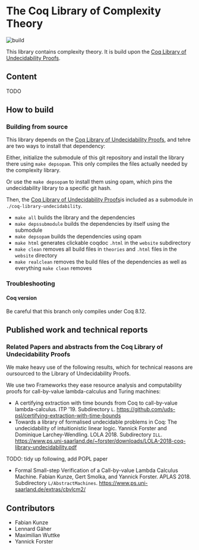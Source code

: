 # The Coq Library of Complexity Theory
![build](https://github.com/uds-psl/coq-library-complexity/workflows/build/badge.svg)

This library contains complexity theory. It is build upon the [Coq Library of Undecidability Proofs](https://github.com/uds-psl/coq-library-undecidability).

## Content

TODO

## How to build




<!---### Install from opam

Install the [A Coq Library of Undecidability Proofs](https://github.com/uds-psl/coq-library-undecidability), then install this.
--->
### Building from source

This library depends on the [Coq Library of Undecidability Proofs](https://github.com/uds-psl/coq-library-undecidability), and tehre are two ways to install that dependency:

Either, initialize the submodule of this git repository and install the library there using `make depsopam`. This only compiles the files actually needed by the complexity library.

Or use the `make depsopam` to install them using opam, which pins the undecidability library to a specific git hash. 


Then, the [Coq Library of Undecidability Proofs](https://github.com/uds-psl/coq-library-undecidability)is included as a submodule in `./coq-library-undecidability`.

- `make all` builds the library and the dependencies
- `make depssubmodule` builds the dependencies by itself using the submodule
- `make depsopam` builds the dependencies using opam
- `make html` generates clickable coqdoc `.html` in the `website` subdirectory
- `make clean` removes all build files in `theories` and `.html` files in the `website` directory
- `make realclean` removes the build files of the dependencies as well as everything `make clean` removes

### Troubleshooting

#### Coq version

Be careful that this branch only compiles under Coq 8.12.

## Published work and technical reports

### Related Papers and abstracts from the Coq Library of Undecidability Proofs

We make heavy use of the following results, which for technical reasons are oursourced to the Library of Undecidability Proofs.

We use two Frameworks they ease resource analysis and computability proofs for call-by-value lambda-calculus and Turing machines:
  + A certifying extraction with time bounds from Coq to call-by-value lambda-calculus. ITP '19. Subdirectory `L`. https://github.com/uds-psl/certifying-extraction-with-time-bounds
  + Towards a library of formalised undecidable problems in Coq: The undecidability of intuitionistic linear logic. Yannick Forster and Dominique Larchey-Wendling. LOLA 2018. Subdirectory `ILL`. https://www.ps.uni-saarland.de/~forster/downloads/LOLA-2018-coq-library-undecidability.pdf 

TODO: tidy up following, add POPL paper
+ Formal Small-step Verification of a Call-by-value Lambda Calculus Machine. Fabian Kunze, Gert Smolka, and Yannick Forster. APLAS 2018. Subdirectory `L/AbstractMachines`. https://www.ps.uni-saarland.de/extras/cbvlcm2/

<!---
## How to contribute

- Fork the project on GitHub.
- Create a new subdirectory for your project and add your files.
- Add a license for your project.
- Edit the "Existing undecidable problems" and the "Contributors" section in this file
- File a pull request.
--->

## Contributors

- Fabian Kunze
- Lennard Gäher
- Maximilian Wuttke
- Yannick Forster


